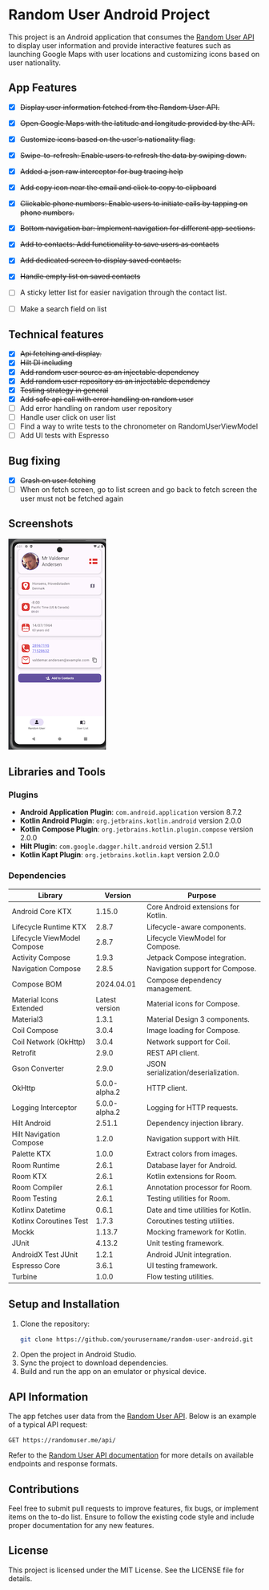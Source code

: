 # Random User Android Project

This project is an Android application that consumes the [Random User API](https://randomuser.me/) to display user information and provide interactive features such as launching Google Maps with user locations and customizing icons based on user nationality.

## App Features

- [x] ~~Display user information fetched from the Random User API.~~
- [x] ~~Open Google Maps with the latitude and longitude provided by the API.~~
- [x] ~~Customize icons based on the user's nationality flag.~~
- [x] ~~Swipe-to-refresh: Enable users to refresh the data by swiping down.~~
- [x] ~~Added a json raw interceptor for bug tracing help~~
- [x] ~~Add copy icon near the email and click to copy to clipboard~~
- [x] ~~Clickable phone numbers: Enable users to initiate calls by tapping on phone numbers.~~
- [x] ~~Bottom navigation bar: Implement navigation for different app sections.~~
- [x] ~~Add to contacts: Add functionality to save users as contacts~~
- [x] ~~Add dedicated screen to display saved contacts.~~
- [x] ~~Handle empty list on saved contacts~~
- [ ] A sticky letter list for easier navigation through the contact list.
- [ ] Make a search field on list


## Technical features

- [x] ~~Api fetching and display.~~
- [x] ~~Hilt DI including~~
- [x] ~~Add random user source as an injectable dependency~~
- [x] ~~Add random user repository as an injectable dependency~~
- [x] ~~Testing strategy in general~~
- [x] ~~Add safe api call with error handling on random user~~
- [ ] Add error handling on random user repository
- [ ] Handle user click on user list
- [ ] Find a way to write tests to the chronometer on RandomUserViewModel
- [ ] Add UI tests with Espresso

## Bug fixing

- [x] ~~Crash on user fetching~~
- [ ] When on fetch screen, go to list screen and go back to fetch screen the user must not be fetched again

## Screenshots

<img src="app-screenshots/scrsht1.png" width="195" height="420" alt="random-user-screenshot" />

## Libraries and Tools

### Plugins
- **Android Application Plugin**: `com.android.application` version 8.7.2
- **Kotlin Android Plugin**: `org.jetbrains.kotlin.android` version 2.0.0
- **Kotlin Compose Plugin**: `org.jetbrains.kotlin.plugin.compose` version 2.0.0
- **Hilt Plugin**: `com.google.dagger.hilt.android` version 2.51.1
- **Kotlin Kapt Plugin**: `org.jetbrains.kotlin.kapt` version 2.0.0

### Dependencies

| Library                     | Version        | Purpose                             |
|-----------------------------|----------------|-------------------------------------|
| Android Core KTX            | 1.15.0         | Core Android extensions for Kotlin. |
| Lifecycle Runtime KTX       | 2.8.7          | Lifecycle-aware components.         |
| Lifecycle ViewModel Compose | 2.8.7          | Lifecycle ViewModel for Compose.    |
| Activity Compose            | 1.9.3          | Jetpack Compose integration.        |
| Navigation Compose          | 2.8.5          | Navigation support for Compose.     |
| Compose BOM                 | 2024.04.01     | Compose dependency management.      |
| Material Icons Extended     | Latest version | Material icons for Compose.         |
| Material3                   | 1.3.1          | Material Design 3 components.       |
| Coil Compose                | 3.0.4          | Image loading for Compose.          |
| Coil Network (OkHttp)       | 3.0.4          | Network support for Coil.           |
| Retrofit                    | 2.9.0          | REST API client.                    |
| Gson Converter              | 2.9.0          | JSON serialization/deserialization. |
| OkHttp                      | 5.0.0-alpha.2  | HTTP client.                        |
| Logging Interceptor         | 5.0.0-alpha.2  | Logging for HTTP requests.          |
| Hilt Android                | 2.51.1         | Dependency injection library.       |
| Hilt Navigation Compose     | 1.2.0          | Navigation support with Hilt.       |
| Palette KTX                 | 1.0.0          | Extract colors from images.         |
| Room Runtime                | 2.6.1          | Database layer for Android.         |
| Room KTX                    | 2.6.1          | Kotlin extensions for Room.         |
| Room Compiler               | 2.6.1          | Annotation processor for Room.      |
| Room Testing                | 2.6.1          | Testing utilities for Room.         |
| Kotlinx Datetime            | 0.6.1          | Date and time utilities for Kotlin. |
| Kotlinx Coroutines Test     | 1.7.3          | Coroutines testing utilities.       |
| Mockk                       | 1.13.7         | Mocking framework for Kotlin.       |
| JUnit                       | 4.13.2         | Unit testing framework.             |
| AndroidX Test JUnit         | 1.2.1          | Android JUnit integration.          |
| Espresso Core               | 3.6.1          | UI testing framework.               |
| Turbine                     | 1.0.0          | Flow testing utilities.             |


## Setup and Installation

1. Clone the repository:
   ```bash
   git clone https://github.com/yourusername/random-user-android.git
   ```
2. Open the project in Android Studio.
3. Sync the project to download dependencies.
4. Build and run the app on an emulator or physical device.

## API Information
The app fetches user data from the [Random User API](https://randomuser.me/). Below is an example of a typical API request:

```http
GET https://randomuser.me/api/
```

Refer to the [Random User API documentation](https://randomuser.me/documentation) for more details on available endpoints and response formats.

## Contributions

Feel free to submit pull requests to improve features, fix bugs, or implement items on the to-do list. Ensure to follow the existing code style and include proper documentation for any new features.

## License

This project is licensed under the MIT License. See the LICENSE file for details.

